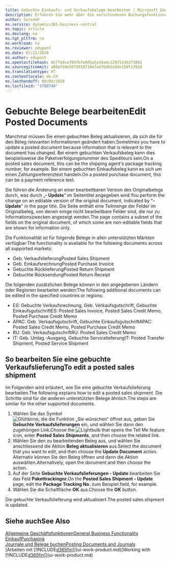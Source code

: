 ```yaml
---
title: Gebuchte Einkaufs- und Verkaufsbelege bearbeiten | Microsoft Docs
description: Erfahren Sie mehr über die verschiedenen Buchungsfunktionen zum Buchen von Einkaufsbelegen und wie Sie gebuchte Belege aktualisieren können.
author: SorenGP
ms.service: dynamics365-business-central
ms.topic: article
ms.devlang: na
ms.tgt_pltfrm: na
ms.workload: na
ms.reviewer: edupont
ms.date: 07/21/2020
ms.author: edupont
ms.openlocfilehash: 867fddce799fb7e005a5a34a4c22975336375801
ms.sourcegitcommit: a80afd4e5075018716efad76d82a54e158f1392d
ms.translationtype: HT
ms.contentlocale: de-CH
ms.lasthandoff: 09/09/2020
ms.locfileid: "3780749"
---
```

# <a name="edit-posted-documents"></a><span data-ttu-id="6c41f-103">Gebuchte Belege bearbeiten</span><span class="sxs-lookup"><span data-stu-id="6c41f-103">Edit Posted Documents</span></span>

<span data-ttu-id="6c41f-104">Manchmal müssen Sie einen gebuchten Beleg aktualisieren, da sich die für den Beleg relevanten Informationen geändert haben.</span><span class="sxs-lookup"><span data-stu-id="6c41f-104">Sometimes you have to update a posted document because information that is relevant to the document has changed.</span></span> <span data-ttu-id="6c41f-105">Bei einem gebuchten Verkaufsbeleg kann dies beispielsweise die Paketverfolgungsnummer des Spediteurs sein.</span><span class="sxs-lookup"><span data-stu-id="6c41f-105">On a posted sales document, this can be the shipping agent's package tracking number, for example.</span></span> <span data-ttu-id="6c41f-106">Bei einem gebuchten Einkaufsbeleg kann es sich um einen Zahlungsreferenztext handeln.</span><span class="sxs-lookup"><span data-stu-id="6c41f-106">On a posted purchase document, this can be a payment reference text.</span></span>

<span data-ttu-id="6c41f-107">Sie führen die Änderung an einer bearbeitbaren Version des Originalbelegs durch, was durch „**- Update**“ im Seitentitel angegeben wird.</span><span class="sxs-lookup"><span data-stu-id="6c41f-107">You perform the change on an editable version of the original document, indicated by "**- Update**" in the page title.</span></span> <span data-ttu-id="6c41f-108">Die Seite enthält eine Teilmenge der Felder im Originalbeleg, von denen einige nicht bearbeitbare Felder sind, die nur zu Informationszwecken angezeigt werden.</span><span class="sxs-lookup"><span data-stu-id="6c41f-108">The page contains a subset of the fields on the original document, of which some are non-editable fields that are shown for information only.</span></span>

<span data-ttu-id="6c41f-109">Die Funktionalität ist für folgende Belege in allen unterstützten Märkten verfügbar:</span><span class="sxs-lookup"><span data-stu-id="6c41f-109">The functionality is available for the following documents across all supported markets:</span></span>

- <span data-ttu-id="6c41f-110">Geb. Verkaufslieferung</span><span class="sxs-lookup"><span data-stu-id="6c41f-110">Posted Sales Shipment</span></span>
- <span data-ttu-id="6c41f-111">Geb. Einkaufsrechnung</span><span class="sxs-lookup"><span data-stu-id="6c41f-111">Posted Purchase Invoice</span></span>
- <span data-ttu-id="6c41f-112">Gebuchte Rücklieferung</span><span class="sxs-lookup"><span data-stu-id="6c41f-112">Posted Return Shipment</span></span>
- <span data-ttu-id="6c41f-113">Gebuchte Rücksendung</span><span class="sxs-lookup"><span data-stu-id="6c41f-113">Posted Return Receipt</span></span>

<span data-ttu-id="6c41f-114">Die folgenden zusätzlichen Belege können in den angegebenen Ländern oder Regionen bearbeitet werden:</span><span class="sxs-lookup"><span data-stu-id="6c41f-114">The following additional documents can be edited in the specified countries or regions:</span></span>

- <span data-ttu-id="6c41f-115">ES: Gebuchte Verkaufsrechnung, Geb. Verkaufsgutschrift, Gebuchte Einkaufsgutschrift</span><span class="sxs-lookup"><span data-stu-id="6c41f-115">ES: Posted Sales Invoice, Posted Sales Credit Memo, Posted Purchase Credit Memo</span></span>
- <span data-ttu-id="6c41f-116">APAC: Geb. Verkaufsgutschrift, Gebuchte Einkaufsgutschrift</span><span class="sxs-lookup"><span data-stu-id="6c41f-116">APAC: Posted Sales Credit Memo, Posted Purchase Credit Memo</span></span>
- <span data-ttu-id="6c41f-117">RU: Geb. Verkaufsgutschrift</span><span class="sxs-lookup"><span data-stu-id="6c41f-117">RU: Posted Sales Credit Memo</span></span>
- <span data-ttu-id="6c41f-118">IT: Geb. Umlag.-Ausgang, Gebuchte Servicelieferung</span><span class="sxs-lookup"><span data-stu-id="6c41f-118">IT: Posted Transfer Shipment, Posted Service Shipment</span></span>

## <a name="to-edit-a-posted-sales-shipment"></a><span data-ttu-id="6c41f-119">So bearbeiten Sie eine gebuchte Verkaufslieferung</span><span class="sxs-lookup"><span data-stu-id="6c41f-119">To edit a posted sales shipment</span></span>

<span data-ttu-id="6c41f-120">Im Folgenden wird erläutert, wie Sie eine gebuchte Verkaufslieferung bearbeiten.</span><span class="sxs-lookup"><span data-stu-id="6c41f-120">The following explains how to edit a posted sales shipment.</span></span> <span data-ttu-id="6c41f-121">Die Schritte sind für die anderen unterstützten Belege ähnlich.</span><span class="sxs-lookup"><span data-stu-id="6c41f-121">The steps are similar for the other supported documents.</span></span>

1. <span data-ttu-id="6c41f-122">Wählen Sie das Symbol ![Glühbirne, die die Funktion „Sie wünschen“ öffnet](media/ui-search/search_small.png "Tell Me-Funktion") aus, geben Sie **Gebuchte Verkaufslieferungen** ein, und wählen Sie dann den zugehörigen Link.</span><span class="sxs-lookup"><span data-stu-id="6c41f-122">Choose the ![Lightbulb that opens the Tell Me feature](media/ui-search/search_small.png "Tell me what you want to do") icon, enter **Posted Sales Shipments**, and then choose the related link.</span></span>
2. <span data-ttu-id="6c41f-123">Wählen Sie den zu bearbeitenden Beleg aus, und wählen Sie anschliessend die Aktion **Beleg aktualisieren** aus.</span><span class="sxs-lookup"><span data-stu-id="6c41f-123">Select the document that you want to edit, and then choose the **Update Document** action.</span></span> <span data-ttu-id="6c41f-124">Alternativ können Sie den Beleg öffnen und dann die Aktion auswählen.</span><span class="sxs-lookup"><span data-stu-id="6c41f-124">Alternatively, open the document and then choose the action.</span></span>
3. <span data-ttu-id="6c41f-125">Auf der Seite **Gebuchte Verkaufslieferungen - Update** bearbeiten Sie das Feld **Pakettrackingnr.**</span><span class="sxs-lookup"><span data-stu-id="6c41f-125">On the **Posted Sales Shipment - Update** page, edit the **Package Tracking No.**</span></span> <span data-ttu-id="6c41f-126">zum Beispiel.</span><span class="sxs-lookup"><span data-stu-id="6c41f-126">field, for example.</span></span>
4. <span data-ttu-id="6c41f-127">Wählen Sie die Schaltfläche **OK** aus.</span><span class="sxs-lookup"><span data-stu-id="6c41f-127">Choose the **OK** button.</span></span>

<span data-ttu-id="6c41f-128">Die gebuchte Verkaufslieferung wird aktualisiert.</span><span class="sxs-lookup"><span data-stu-id="6c41f-128">The posted sales shipment is updated.</span></span>

## <a name="see-also"></a><span data-ttu-id="6c41f-129">Siehe auch</span><span class="sxs-lookup"><span data-stu-id="6c41f-129">See Also</span></span>

[<span data-ttu-id="6c41f-130">Allgemeine Geschäftsfunktionen</span><span class="sxs-lookup"><span data-stu-id="6c41f-130">General Business Functionality</span></span>](ui-across-business-areas.md)  
[<span data-ttu-id="6c41f-131">Einkauf</span><span class="sxs-lookup"><span data-stu-id="6c41f-131">Purchasing</span></span>](purchasing-manage-purchasing.md)  
[<span data-ttu-id="6c41f-132">Journale und Belege buchen</span><span class="sxs-lookup"><span data-stu-id="6c41f-132">Posting Documents and Journals</span></span>](ui-post-documents-journals.md)  
<span data-ttu-id="6c41f-133">[Arbeiten mit [!INCLUDE[d365fin](includes/d365fin_md.md)]](ui-work-product.md)</span><span class="sxs-lookup"><span data-stu-id="6c41f-133">[Working with [!INCLUDE[d365fin](includes/d365fin_md.md)]](ui-work-product.md)</span></span>  

